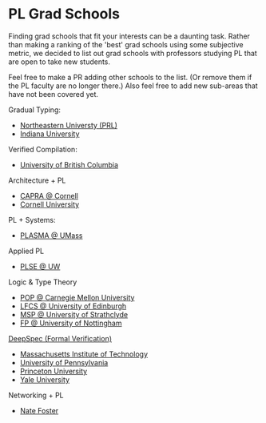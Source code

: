 # PL Grad Schools

Finding grad schools that fit your interests can be a daunting task. Rather than making a ranking of the 'best' grad schools using some subjective metric, we decided to list out grad schools with professors studying PL that are open to take new students.

Feel free to make a PR adding other schools to the list. (Or remove them if the PL faculty are no longer there.) Also feel free to add new sub-areas that have not been covered yet.

Gradual Typing:
* [Northeastern Universty (PRL)](https://prl.ccs.neu.edu)
* [Indiana University](http://wonks.github.io/)

Verified Compilation:
* [University of British Columbia](https://www.cs.ubc.ca/)

Architecture + PL
* [CAPRA @ Cornell](https://capra.cs.cornell.edu)
* [Cornell University](http://pl.cs.cornell.edu/)

PL + Systems:
* [PLASMA @ UMass](https://plasma-umass.org/)

Applied PL
* [PLSE @ UW](http://uwplse.org)

Logic & Type Theory
* [POP @ Carnegie Mellon University](http://www.cs.cmu.edu/Groups/pop/)
* [LFCS @ University of Edinburgh](http://wcms.inf.ed.ac.uk/lfcs/research/groups-and-projects/pl/programming-research-at-lfcs)
* [MSP @ University of Strathclyde](msp.cis.strath.ac.uk)
* [FP @ University of Nottingham](https://www.nottingham.ac.uk/research/groups/fp-lab/index.aspx)

[DeepSpec (Formal Verification)](https://deepspec.org/)
* [Massachusetts Institute of Technology](http://projects.csail.mit.edu/pl/)
* [University of Pennsylvania](http://www.cis.upenn.edu/~lc/home.html)
* [Princeton University](http://www.cs.princeton.edu/research/areas/pls)
* [Yale University](https://cpsc.yale.edu/research/research-areas/programming-languages)

Networking + PL
* [Nate Foster](https://www.cs.cornell.edu/~jnfoster/)

